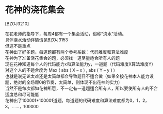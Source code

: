 # 花神的浇花集会
[BZOJ3210]

在花老师的指导下，每周4都有一个集会活动，俗称“浇水”活动。  
具体浇水活动详情请见BZOJ3153  
但这不是重点  
花神出了好多题，每道题都有两个参考系数：代码难度和算法难度  
花神为了准备浇花集会的题，必须找一道尽量适合所有人的题  
现在花神知道每个人的代码能力x和算法能力y，一道题（代码难度X算法难度Y）对这个人的不适合度为    Max ( abs ( X – x ) , abs ( Y – y ) )  
也就是说无论太难还是太简单都会导致题目不适合做（如果全按花神本人能力设题，绝对的全场爆0的节奏，太简单，则体现不出花神的实力）  
当然不是每次都如花神所愿，不一定有一道题适合所有人，所以要使所有人的不合适度总和尽可能低  
花神出了100001*100001道题，每道题的代码难度和算法难度都为0，1，2，3，……，100000

